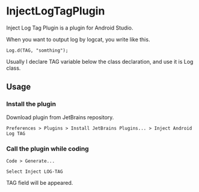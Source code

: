 InjectLogTagPlugin
==================

Inject Log Tag Plugin is a plugin for Android Studio.  

When you want to output log by logcat, you write like this.

```
Log.d(TAG, "somthing");
```

Usually I declare TAG variable below the class declaration, 
and use it is Log class.

## Usage

### Install the plugin

Download plugin from JetBrains repository.

```
Preferences > Plugins > Install JetBrains Plugins... > Inject Android Log TAG
```

### Call the plugin while coding

```
Code > Generate...
```

```
Select Inject LOG-TAG
```

TAG field will be appeared.

